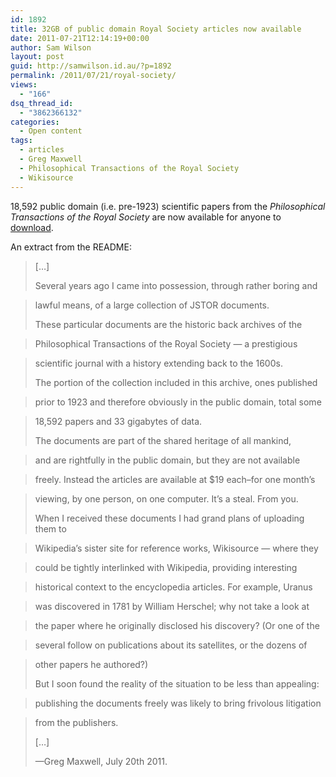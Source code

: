 ```yaml
---
id: 1892
title: 32GB of public domain Royal Society articles now available
date: 2011-07-21T12:14:19+00:00
author: Sam Wilson
layout: post
guid: http://samwilson.id.au/?p=1892
permalink: /2011/07/21/royal-society/
views:
  - "166"
dsq_thread_id:
  - "3862366132"
categories:
  - Open content
tags:
  - articles
  - Greg Maxwell
  - Philosophical Transactions of the Royal Society
  - Wikisource
---
```

18,592 public domain (i.e. pre-1923) scientific papers from the _Philosophical Transactions of the Royal Society_ are now available for anyone to [download](http://thepiratebay.org/torrent/6554331).

An extract from the README:

> [&#8230;]
> 
> Several years ago I came into possession, through rather boring and
      
> lawful means, of a large collection of JSTOR documents.
> 
> These particular documents are the historic back archives of the
      
> Philosophical Transactions of the Royal Society &#8212; a prestigious
      
> scientific journal with a history extending back to the 1600s.
> 
> The portion of the collection included in this archive, ones published
      
> prior to 1923 and therefore obviously in the public domain, total some
      
> 18,592 papers and 33 gigabytes of data.
> 
> The documents are part of the shared heritage of all mankind,
      
> and are rightfully in the public domain, but they are not available
      
> freely. Instead the articles are available at $19 each&#8211;for one month&#8217;s
      
> viewing, by one person, on one computer. It&#8217;s a steal. From you.
> 
> When I received these documents I had grand plans of uploading them to
      
> Wikipedia&#8217;s sister site for reference works, Wikisource &mdash; where they
      
> could be tightly interlinked with Wikipedia, providing interesting
      
> historical context to the encyclopedia articles. For example, Uranus
      
> was discovered in 1781 by William Herschel; why not take a look at
      
> the paper where he originally disclosed his discovery? (Or one of the
      
> several follow on publications about its satellites, or the dozens of
      
> other papers he authored?)
> 
> But I soon found the reality of the situation to be less than appealing:
      
> publishing the documents freely was likely to bring frivolous litigation
      
> from the publishers.
> 
> [&#8230;]
> 
> —Greg Maxwell, July 20th 2011.